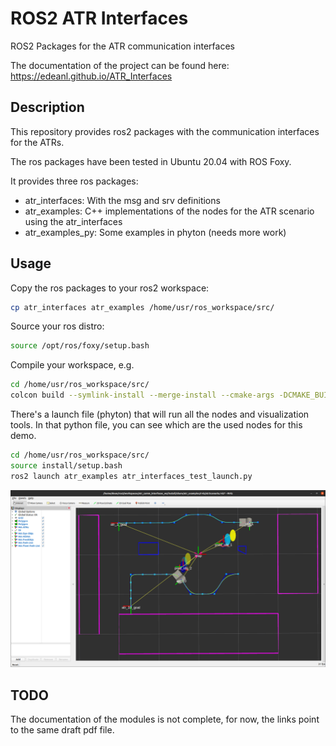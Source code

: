 # ROS2 ATR Interfaces

ROS2 Packages for the ATR communication interfaces

The documentation of the project can be found here:
<https://edeanl.github.io/ATR_Interfaces>

## Description

This repository provides ros2 packages with the communication interfaces for the ATRs.

The ros packages have been tested in Ubuntu 20.04 with ROS Foxy.

It provides three ros packages:

- atr_interfaces: With the msg and srv definitions
- atr_examples: C++ implementations of the nodes for the ATR scenario using the atr_interfaces
- atr_examples_py: Some examples in phyton (needs more work)

## Usage

Copy the ros packages to your ros2 workspace:

```bash
cp atr_interfaces atr_examples /home/usr/ros_workspace/src/
```

Source your ros distro:

```bash
source /opt/ros/foxy/setup.bash
```

Compile your workspace, e.g. 

```bash
cd /home/usr/ros_workspace/src/
colcon build --symlink-install --merge-install --cmake-args -DCMAKE_BUILD_TYPE=RelWithDebInfo -DCMAKE_EXPORT_COMPILE_COMMANDS=1 -DCMAKE_CXX_STANDARD=14
``` 

There's a launch file (phyton) that will run all the nodes and visualization tools. In that python file, you can see which are the used nodes for this demo.

```bash
cd /home/usr/ros_workspace/src/
source install/setup.bash
ros2 launch atr_examples atr_interfaces_test_launch.py
```

![alt text](https://github.com/edeanl/ATR_Interfaces/blob/main/docs/Figures/atr_scenario_rviz.png "ATR scenario in Rviz")

## TODO

The documentation of the modules is not complete, for now, the links point to the same draft pdf file.